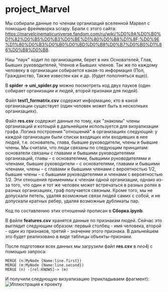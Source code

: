 # project_Marvel

Мы собирали данные по членам организаций вселенной Марвел с помощью фреймворка scrapy. 
Брали с этого сайта: https://marvelcinematicuniverse.fandom.com/ru/wiki/%D0%9A%D0%B0%D1%82%D0%B5%D0%B3%D0%BE%D1%80%D0%B8%D1%8F:%D0%9E%D1%80%D0%B3%D0%B0%D0%BD%D0%B8%D0%B7%D0%B0%D1%86%D0%B8%D0%B8.

Наш "паук" ходит по организациям, берет в них Основателей, Глав, Бывших руководителей, Членов и Бывших членов. Так же по каждому человеку в организации собирается какая-то информация (Пол, Гражданство, Также известен как и др. (будет пополняться еще)).

В **spider -> uni_spider.py** можно посмотреть код двух пауков (один собирает организации и людей, второй признаки для людей).

Файл **test1_formatrix.csv** содержит информацию, кто в какой организации существует (один человек может быть в несколкьих организациях).

Файл **res.csv** содержит данные по тому, как "знакомы" члены организаций и котоырй в дальнейшем используется для визуализации графа.
Логика построения "отношений" в организациях следующий:
у каждой организации были списки входящих или входивших в нее людей, т.е. основатель, глава, бывшие руководители, члены и бывшие члены. Мы считали, что люди связаны по следующим принципам: основатели связаны с главами и бывшими руководителями организаций, главы – с основателями, бывшими руководителями и членами, бывшие руководители – с основателями, главами и бывшими членами, члены – с главами и бывшими членами с вероятностью 1/2, бывшие члены – с бывшими руководителями и членами с вероятностью 1/2. Эти отношения применимы к членам одной организации, однако из-за того, что один и тот же человек может встречаться в разных ролях в разных организациях, граф получается связным. Кроме того, мы не допускали петель, удаляя возможные связи людей самих с собой, и не допускали кратных ребер, удаляя возможные дубликаты пар.

Код по составлению этих отношений прописан в **Сборка.ipynb**.

В файле **features.csv** хранятся данные по признакам людей. Сейчас это выглядит следующим образом: первый столбец - имя человека, второй - один из признаков, третий - значение этого признака. В дальнейшем это будет реализовано в виде таблицы объекты-признаки.

После подготовки всех данных мы загрузили файл **res.csv** в *neo4j* с помощью запроса:
```LOAD CSV WITH HEADERS FROM 'file:///C:/res.csv' AS line
MERGE (n:MyNode {Name:line.first})
MERGE (m:MyNode {Name:line.second})
MERGE (n) -[rel:KNOWS]-> (m)
```

И получили следующую визуализацию (прикладываем фрагмент):
![Иллюстрация к проекту](https://github.com/sonchaboo/project_Marvel/blob/master/%D0%90%D0%BD%D0%BD%D0%BE%D1%82%D0%B0%D1%86%D0%B8%D1%8F%202020-03-19%20224127.jpg)
